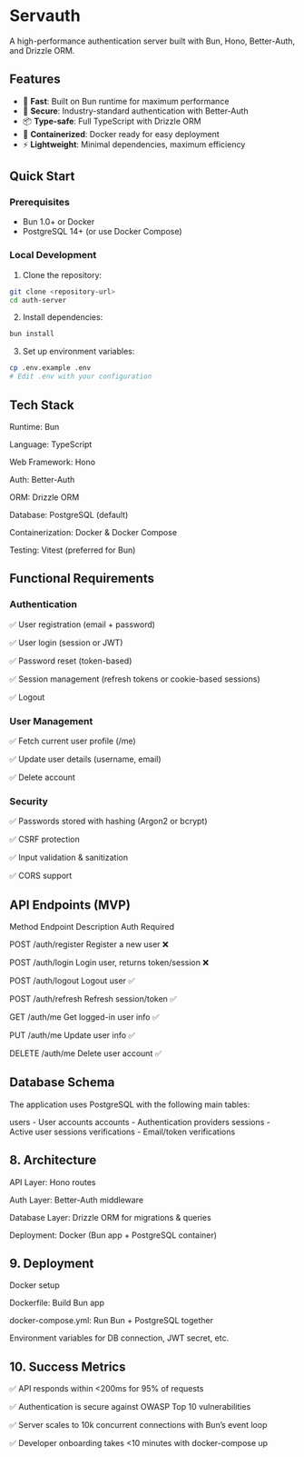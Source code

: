 # Servauth

A high-performance authentication server built with Bun, Hono, Better-Auth, and Drizzle ORM.

## Features

- 🚀 **Fast**: Built on Bun runtime for maximum performance
- 🔐 **Secure**: Industry-standard authentication with Better-Auth
- 📦 **Type-safe**: Full TypeScript with Drizzle ORM
- 🐳 **Containerized**: Docker ready for easy deployment
- ⚡ **Lightweight**: Minimal dependencies, maximum efficiency

## Quick Start

### Prerequisites

- Bun 1.0+ or Docker
- PostgreSQL 14+ (or use Docker Compose)

### Local Development
1. Clone the repository:
```bash
git clone <repository-url>
cd auth-server
```

2. Install dependencies:
```bash
bun install
```

3. Set up environment variables:

```bash
cp .env.example .env
# Edit .env with your configuration
```


## Tech Stack

Runtime: Bun

Language: TypeScript

Web Framework: Hono

Auth: Better-Auth

ORM: Drizzle ORM

Database: PostgreSQL (default)

Containerization: Docker & Docker Compose

Testing: Vitest (preferred for Bun)

## Functional Requirements

### Authentication

✅ User registration (email + password)

✅ User login (session or JWT)

✅ Password reset (token-based)

✅ Session management (refresh tokens or cookie-based sessions)

✅ Logout

### User Management

✅ Fetch current user profile (/me)

✅ Update user details (username, email)

✅ Delete account

### Security

✅ Passwords stored with hashing (Argon2 or bcrypt)

✅ CSRF protection

✅ Input validation & sanitization

✅ CORS support

## API Endpoints (MVP)
Method	Endpoint	Description	Auth Required

POST	/auth/register	Register a new user	❌

POST	/auth/login	Login user, returns token/session	❌

POST	/auth/logout	Logout user	✅

POST	/auth/refresh	Refresh session/token	✅

GET	/auth/me	Get logged-in user info	✅

PUT	/auth/me	Update user info	✅

DELETE	/auth/me	Delete user account	✅


## Database Schema

The application uses PostgreSQL with the following main tables:

users - User accounts
accounts - Authentication providers
sessions - Active user sessions
verifications - Email/token verifications

## 8. Architecture

API Layer: Hono routes

Auth Layer: Better-Auth middleware

Database Layer: Drizzle ORM for migrations & queries

Deployment: Docker (Bun app + PostgreSQL container)

## 9. Deployment
Docker setup

Dockerfile: Build Bun app

docker-compose.yml: Run Bun + PostgreSQL together

Environment variables for DB connection, JWT secret, etc.

## 10. Success Metrics

✅ API responds within <200ms for 95% of requests

✅ Authentication is secure against OWASP Top 10 vulnerabilities

✅ Server scales to 10k concurrent connections with Bun’s event loop

✅ Developer onboarding takes <10 minutes with docker-compose up


